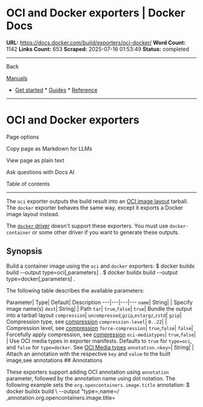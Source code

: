 # OCI and Docker exporters | Docker Docs

**URL:** https://docs.docker.com/build/exporters/oci-docker/
**Word Count:** 1142
**Links Count:** 653
**Scraped:** 2025-07-16 01:53:49
**Status:** completed

---

Back

[Manuals](https://docs.docker.com/manuals/)

  * [Get started](https://docs.docker.com/get-started/)   * [Guides](https://docs.docker.com/guides/)   * [Reference](https://docs.docker.com/reference/)

* * *

# OCI and Docker exporters

Page options

Copy page as Markdown for LLMs

View page as plain text

Ask questions with Docs AI

Table of contents

* * *

The `oci` exporter outputs the build result into an [OCI image layout](https://github.com/opencontainers/image-spec/blob/main/image-layout.md) tarball. The `docker` exporter behaves the same way, except it exports a Docker image layout instead.

The [`docker` driver](https://docs.docker.com/build/builders/drivers/docker/) doesn't support these exporters. You must use `docker-container` or some other driver if you want to generate these outputs.

## Synopsis

Build a container image using the `oci` and `docker` exporters:               $ docker buildx build --output type=oci[,parameters] .                    $ docker buildx build --output type=docker[,parameters] .     

The following table describes the available parameters:

Parameter| Type| Default| Description   ---|---|---|---   `name`| String| | Specify image name\(s\)   `dest`| String| | Path   `tar`| `true`,`false`| `true`| Bundle the output into a tarball layout   `compression`| `uncompressed`,`gzip`,`estargz`,`zstd`| `gzip`| Compression type, see [compression](https://docs.docker.com/build/exporters/#compression)   `compression-level`| `0..22`| | Compression level, see [compression](https://docs.docker.com/build/exporters/#compression)   `force-compression`| `true`,`false`| `false`| Forcefully apply compression, see [compression](https://docs.docker.com/build/exporters/#compression)   `oci-mediatypes`| `true`,`false`| | Use OCI media types in exporter manifests. Defaults to `true` for `type=oci`, and `false` for `type=docker`. See [OCI Media types](https://docs.docker.com/build/exporters/#oci-media-types)   `annotation.<key>`| String| | Attach an annotation with the respective `key` and `value` to the built image,see annotations      ## Annotations

These exporters support adding OCI annotation using `annotation` parameter, followed by the annotation name using dot notation. The following example sets the `org.opencontainers.image.title` annotation:               $ docker buildx build \         --output "type=<type>,name=<registry>/<image>,annotation.org.opencontainers.image.title=<title>" .     

For more information about annotations, see [BuildKit documentation](https://github.com/moby/buildkit/blob/master/docs/annotations.md).

## Further reading

For more information on the `oci` or `docker` exporters, see the [BuildKit README](https://github.com/moby/buildkit/blob/master/README.md#docker-tarball).